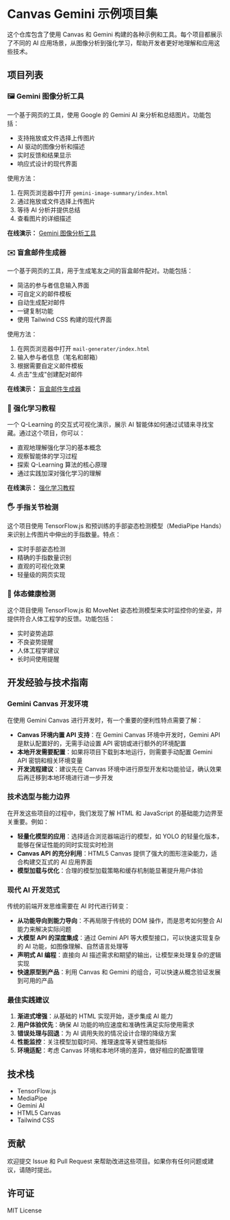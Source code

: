 # Canvas Gemini 示例项目集

这个仓库包含了使用 Canvas 和 Gemini 构建的各种示例和工具。每个项目都展示了不同的 AI 应用场景，从图像分析到强化学习，帮助开发者更好地理解和应用这些技术。

## 项目列表

### 🖼️ Gemini 图像分析工具
一个基于网页的工具，使用 Google 的 Gemini AI 来分析和总结图片。功能包括：
- 支持拖放或文件选择上传图片
- AI 驱动的图像分析和描述
- 实时反馈和结果显示
- 响应式设计的现代界面

使用方法：
1. 在网页浏览器中打开 `gemini-image-summary/index.html`
2. 通过拖放或文件选择上传图片
3. 等待 AI 分析并提供总结
4. 查看图片的详细描述

**在线演示：** [Gemini 图像分析工具](https://gemini.google.com/share/72f0e7a4896e)

### ✉️ 盲盒邮件生成器
一个基于网页的工具，用于生成笔友之间的盲盒邮件配对。功能包括：
- 简洁的参与者信息输入界面
- 可自定义的邮件模板
- 自动生成配对邮件
- 一键复制功能
- 使用 Tailwind CSS 构建的现代界面

使用方法：
1. 在网页浏览器中打开 `mail-generater/index.html`
2. 输入参与者信息（笔名和邮箱）
3. 根据需要自定义邮件模板
4. 点击"生成"创建配对邮件

**在线演示：** [盲盒邮件生成器](https://g.co/gemini/share/ab7e35732f53)

### 🤖 强化学习教程
一个 Q-Learning 的交互式可视化演示，展示 AI 智能体如何通过试错来寻找宝藏。通过这个项目，你可以：
- 直观地理解强化学习的基本概念
- 观察智能体的学习过程
- 探索 Q-Learning 算法的核心原理
- 通过实践加深对强化学习的理解

**在线演示：** [强化学习教程](https://gemini.google.com/share/ea41cb14967b)

### 🖐️ 手指关节检测
这个项目使用 TensorFlow.js 和预训练的手部姿态检测模型（MediaPipe Hands）来识别上传图片中伸出的手指数量。特点：
- 实时手部姿态检测
- 精确的手指数量识别
- 直观的可视化效果
- 轻量级的网页实现

### 💪 体态健康检测
这个项目使用 TensorFlow.js 和 MoveNet 姿态检测模型来实时监控你的坐姿，并提供符合人体工程学的反馈。功能包括：
- 实时姿势追踪
- 不良姿势提醒
- 人体工程学建议
- 长时间使用提醒

## 开发经验与技术指南

### Gemini Canvas 开发环境
在使用 Gemini Canvas 进行开发时，有一个重要的便利性特点需要了解：
- **Canvas 环境内置 API 支持**：在 Gemini Canvas 环境中开发时，Gemini API 是默认配置好的，无需手动设置 API 密钥或进行额外的环境配置
- **本地开发需要配置**：如果将项目下载到本地运行，则需要手动配置 Gemini API 密钥和相关环境变量
- **开发流程建议**：建议先在 Canvas 环境中进行原型开发和功能验证，确认效果后再迁移到本地环境进行进一步开发

### 技术选型与能力边界
在开发这些项目的过程中，我们发现了解 HTML 和 JavaScript 的基础能力边界至关重要。例如：
- **轻量化模型的应用**：选择适合浏览器端运行的模型，如 YOLO 的轻量化版本，能够在保证性能的同时实现实时检测
- **Canvas API 的充分利用**：HTML5 Canvas 提供了强大的图形渲染能力，适合构建交互式的 AI 应用界面
- **模型加载与优化**：合理的模型加载策略和缓存机制能显著提升用户体验

### 现代 AI 开发范式
传统的前端开发思维需要在 AI 时代进行转变：
- **从功能导向到能力导向**：不再局限于传统的 DOM 操作，而是思考如何整合 AI 能力来解决实际问题
- **大模型 API 的深度集成**：通过 Gemini API 等大模型接口，可以快速实现复杂的 AI 功能，如图像理解、自然语言处理等
- **声明式 AI 编程**：直接向 AI 描述需求和期望的输出，让模型来处理复杂的逻辑实现
- **快速原型到产品**：利用 Canvas 和 Gemini 的组合，可以快速从概念验证发展到可用的产品

### 最佳实践建议
1. **渐进式增强**：从基础的 HTML 实现开始，逐步集成 AI 能力
2. **用户体验优先**：确保 AI 功能的响应速度和准确性满足实际使用需求
3. **错误处理与回退**：为 AI 调用失败的情况设计合理的降级方案
4. **性能监控**：关注模型加载时间、推理速度等关键性能指标
5. **环境适配**：考虑 Canvas 环境和本地环境的差异，做好相应的配置管理

## 技术栈
- TensorFlow.js
- MediaPipe
- Gemini AI
- HTML5 Canvas
- Tailwind CSS

## 贡献
欢迎提交 Issue 和 Pull Request 来帮助改进这些项目。如果你有任何问题或建议，请随时提出。

## 许可证
MIT License
